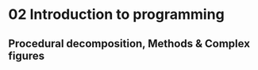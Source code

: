 02 Introduction to programming
==============================
Procedural decomposition, Methods & Complex figures
--------------------------